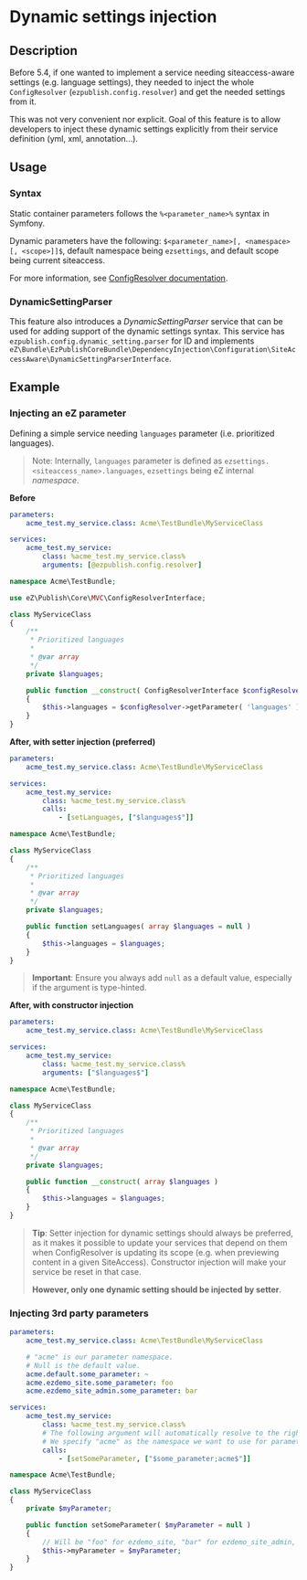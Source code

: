 # Dynamic settings injection

## Description
Before 5.4, if one wanted to implement a service needing siteaccess-aware settings (e.g. language settings),
they needed to inject the whole `ConfigResolver` (`ezpublish.config.resolver`) and get the needed settings from it.

This was not very convenient nor explicit.
Goal of this feature is to allow developers to inject these dynamic settings explicitly from their service definition (yml, xml, annotation...).

## Usage
### Syntax
Static container parameters follows the `%<parameter_name>%` syntax in Symfony.

Dynamic parameters have the following: `$<parameter_name>[, <namespace>[, <scope>]]$`, default namespace being `ezsettings`, 
and default scope being current siteaccess.

For more information, see [ConfigResolver documentation](https://confluence.ez.no/display/EZP/Configuration#Configuration-DynamicconfigurationwiththeConfigResolver).

### DynamicSettingParser
This feature also introduces a *DynamicSettingParser* service that can be used for adding support of the dynamic settings syntax.
This service has `ezpublish.config.dynamic_setting.parser` for ID and implements
`eZ\Bundle\EzPublishCoreBundle\DependencyInjection\Configuration\SiteAccessAware\DynamicSettingParserInterface`.

## Example
### Injecting an eZ parameter
Defining a simple service needing `languages` parameter (i.e. prioritized languages).

> Note: Internally, `languages` parameter is defined as `ezsettings.<siteaccess_name>.languages`,
> `ezsettings` being eZ internal *namespace*.

**Before**
```yaml
parameters:
    acme_test.my_service.class: Acme\TestBundle\MyServiceClass

services:
    acme_test.my_service:
        class: %acme_test.my_service.class%
        arguments: [@ezpublish.config.resolver]
```

```php
namespace Acme\TestBundle;

use eZ\Publish\Core\MVC\ConfigResolverInterface;

class MyServiceClass
{
    /**
     * Prioritized languages
     *
     * @var array
     */
    private $languages;

    public function __construct( ConfigResolverInterface $configResolver )
    {
        $this->languages = $configResolver->getParameter( 'languages' );
    }
}
```

**After, with setter injection (preferred)**
```yaml
parameters:
    acme_test.my_service.class: Acme\TestBundle\MyServiceClass

services:
    acme_test.my_service:
        class: %acme_test.my_service.class%
        calls:
            - [setLanguages, ["$languages$"]]
```

```php
namespace Acme\TestBundle;

class MyServiceClass
{
    /**
     * Prioritized languages
     *
     * @var array
     */
    private $languages;

    public function setLanguages( array $languages = null )
    {
        $this->languages = $languages;
    }
}
```

> **Important**: Ensure you always add `null` as a default value, especially if the argument is type-hinted.

**After, with constructor injection**
```yaml
parameters:
    acme_test.my_service.class: Acme\TestBundle\MyServiceClass

services:
    acme_test.my_service:
        class: %acme_test.my_service.class%
        arguments: ["$languages$"]
```

```php
namespace Acme\TestBundle;

class MyServiceClass
{
    /**
     * Prioritized languages
     *
     * @var array
     */
    private $languages;

    public function __construct( array $languages )
    {
        $this->languages = $languages;
    }
}
```

> **Tip**: Setter injection for dynamic settings should always be preferred, as it makes it possible to update your services
> that depend on them when ConfigResolver is updating its scope (e.g. when previewing content in a given SiteAccess).
> Constructor injection will make your service be reset in that case.
>
> **However, only one dynamic setting should be injected by setter**.

### Injecting 3rd party parameters

```yaml
parameters:
    acme_test.my_service.class: Acme\TestBundle\MyServiceClass

    # "acme" is our parameter namespace.
    # Null is the default value.
    acme.default.some_parameter: ~
    acme.ezdemo_site.some_parameter: foo
    acme.ezdemo_site_admin.some_parameter: bar

services:
    acme_test.my_service:
        class: %acme_test.my_service.class%
        # The following argument will automatically resolve to the right value, depending on the current SiteAccess.
        # We specify "acme" as the namespace we want to use for parameter resolving.
        calls:
            - [setSomeParameter, ["$some_parameter;acme$"]]
```

```php
namespace Acme\TestBundle;

class MyServiceClass
{
    private $myParameter;

    public function setSomeParameter( $myParameter = null )
    {
        // Will be "foo" for ezdemo_site, "bar" for ezdemo_site_admin, or null if another SiteAccess.
        $this->myParameter = $myParameter;
    }
}
```
